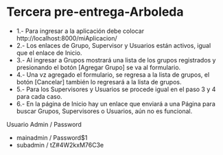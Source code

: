 # Tercera pre-entrega-Arboleda

- 1.- Para ingresar a la aplicación debe colocar http://localhost:8000/miAplicacion/
- 2.- Los enlaces de Grupo, Supervisor y Usuarios están activos, igual que el enlace de Inicio.
- 3.- Al ingresar a Grupos mostrará una lista de los grupos registrados y presionando el botón [Agregar Grupo] se va al formulario.
- 4.- Una vz agregado el formulario, se regresa a la lista de grupos, el botón [Cancelar] también lo regresará a la lista de grupos.
- 5.- Para los Supervisores y Usuarios se procede igual en el paso 3 y 4 para cada caso.
- 6.- En la página de Inicio hay un enlace que enviará a una Página para buscar Grupos, Supervisores o Usuarios, aún no es funcional.

Usuario Admin / Password
- mainadmin	/	Password$1
- subadmin	/	tZ#4W2kxM76C3e

